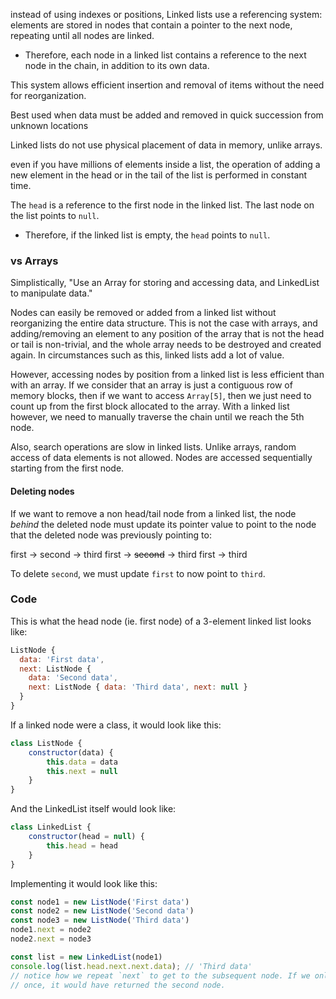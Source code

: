 
instead of using indexes or positions, Linked lists use a referencing system: elements are stored in nodes that contain a pointer to the next node, repeating until all nodes are linked.
- Therefore, each node in a linked list contains a reference to the next node in the chain, in addition to its own data.

This system allows efficient insertion and removal of items without the need for reorganization.

Best used when data must be added and removed in quick succession from unknown locations

Linked lists do not use physical placement of data in memory, unlike arrays.

even if you have millions of elements inside a list, the operation of adding a new element in the head or in the tail of the list is performed in constant time.

The `head` is a reference to the first node in the linked list. The last node on the list points to `null`.
- Therefore, if the linked list is empty, the `head` points to `null`.

### vs Arrays
Simplistically, "Use an Array for storing and accessing data, and LinkedList to manipulate data."

Nodes can easily be removed or added from a linked list without reorganizing the entire data structure. This is not the case with arrays, and adding/removing an element to any position of the array that is not the head or tail is non-trivial, and the whole array needs to be destroyed and created again. In circumstances such as this, linked lists add a lot of value.

However, accessing nodes by position from a linked list is less efficient than with an array. If we consider that an array is just a contiguous row of memory blocks, then if we want to access `Array[5]`, then we just need to count up from the first block allocated to the array. With a linked list however, we need to manually traverse the chain until we reach the 5th node.

Also, search operations are slow in linked lists. Unlike arrays, random access of data elements is not allowed. Nodes are accessed sequentially starting from the first node.

#### Deleting nodes
If we want to remove a non head/tail node from a linked list, the node *behind* the deleted node must update its pointer value to point to the node that the deleted node was previously pointing to:

first -> second -> third
first -> <s>second</s> -> third
first -> third

To delete `second`, we must update `first` to now point to `third`.

### Code
This is what the head node (ie. first node) of a 3-element linked list looks like:
```js
ListNode {
  data: 'First data',
  next: ListNode {
    data: 'Second data',
    next: ListNode { data: 'Third data', next: null }
  }
}
```

If a linked node were a class, it would look like this:
```js
class ListNode {
    constructor(data) {
        this.data = data
        this.next = null                
    }
}
```

And the LinkedList itself would look like:
```js
class LinkedList {
    constructor(head = null) {
        this.head = head
    }
}
```

Implementing it would look like this:
```js
const node1 = new ListNode('First data')
const node2 = new ListNode('Second data')
const node3 = new ListNode('Third data')
node1.next = node2
node2.next = node3

const list = new LinkedList(node1)
console.log(list.head.next.next.data); // 'Third data'
// notice how we repeat `next` to get to the subsequent node. If we only had it
// once, it would have returned the second node.
```
